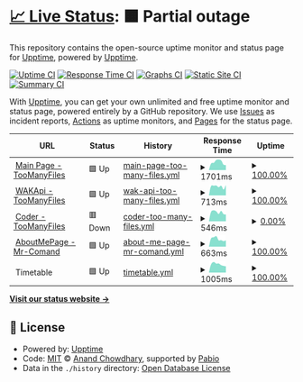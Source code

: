 # [📈 Live Status](https://status.toomanyfiles.dev): <!--live status--> **🟧 Partial outage**

This repository contains the open-source uptime monitor and status page for [Upptime](https://upptime.js.org), powered by [Upptime](https://github.com/upptime/upptime).

[![Uptime CI](https://github.com/TooManyFiles/upptime/workflows/Uptime%20CI/badge.svg)](https://github.com/TooManyFiles/upptime/actions?query=workflow%3A%22Uptime+CI%22)
[![Response Time CI](https://github.com/TooManyFiles/upptime/workflows/Response%20Time%20CI/badge.svg)](https://github.com/TooManyFiles/upptime/actions?query=workflow%3A%22Response+Time+CI%22)
[![Graphs CI](https://github.com/TooManyFiles/upptime/workflows/Graphs%20CI/badge.svg)](https://github.com/TooManyFiles/upptime/actions?query=workflow%3A%22Graphs+CI%22)
[![Static Site CI](https://github.com/TooManyFiles/upptime/workflows/Static%20Site%20CI/badge.svg)](https://github.com/TooManyFiles/upptime/actions?query=workflow%3A%22Static+Site+CI%22)
[![Summary CI](https://github.com/TooManyFiles/upptime/workflows/Summary%20CI/badge.svg)](https://github.com/TooManyFiles/upptime/actions?query=workflow%3A%22Summary+CI%22)

With [Upptime](https://upptime.js.org), you can get your own unlimited and free uptime monitor and status page, powered entirely by a GitHub repository. We use [Issues](https://github.com/upptime/upptime/issues) as incident reports, [Actions](https://github.com/TooManyFiles/upptime/actions) as uptime monitors, and [Pages](https://status.toomanyfiles.dev) for the status page.

<!--start: status pages-->
<!-- This summary is generated by Upptime (https://github.com/upptime/upptime) -->
<!-- Do not edit this manually, your changes will be overwritten -->
<!-- prettier-ignore -->
| URL | Status | History | Response Time | Uptime |
| --- | ------ | ------- | ------------- | ------ |
| <img alt="" src="https://icons.duckduckgo.com/ip3/toomanyfiles.dev.ico" height="13"> [Main Page - TooManyFiles](https://toomanyfiles.dev/) | 🟩 Up | [main-page-too-many-files.yml](https://github.com/TooManyFiles/upptime/commits/HEAD/history/main-page-too-many-files.yml) | <details><summary><img alt="Response time graph" src="./graphs/main-page-too-many-files/response-time-week.png" height="20"> 1701ms</summary><br><a href="https://status.toomanyfiles.dev/history/main-page-too-many-files"><img alt="Response time 2297" src="https://img.shields.io/endpoint?url=https%3A%2F%2Fraw.githubusercontent.com%2FTooManyFiles%2Fupptime%2FHEAD%2Fapi%2Fmain-page-too-many-files%2Fresponse-time.json"></a><br><a href="https://status.toomanyfiles.dev/history/main-page-too-many-files"><img alt="24-hour response time 1056" src="https://img.shields.io/endpoint?url=https%3A%2F%2Fraw.githubusercontent.com%2FTooManyFiles%2Fupptime%2FHEAD%2Fapi%2Fmain-page-too-many-files%2Fresponse-time-day.json"></a><br><a href="https://status.toomanyfiles.dev/history/main-page-too-many-files"><img alt="7-day response time 1701" src="https://img.shields.io/endpoint?url=https%3A%2F%2Fraw.githubusercontent.com%2FTooManyFiles%2Fupptime%2FHEAD%2Fapi%2Fmain-page-too-many-files%2Fresponse-time-week.json"></a><br><a href="https://status.toomanyfiles.dev/history/main-page-too-many-files"><img alt="30-day response time 2061" src="https://img.shields.io/endpoint?url=https%3A%2F%2Fraw.githubusercontent.com%2FTooManyFiles%2Fupptime%2FHEAD%2Fapi%2Fmain-page-too-many-files%2Fresponse-time-month.json"></a><br><a href="https://status.toomanyfiles.dev/history/main-page-too-many-files"><img alt="1-year response time 2297" src="https://img.shields.io/endpoint?url=https%3A%2F%2Fraw.githubusercontent.com%2FTooManyFiles%2Fupptime%2FHEAD%2Fapi%2Fmain-page-too-many-files%2Fresponse-time-year.json"></a></details> | <details><summary><a href="https://status.toomanyfiles.dev/history/main-page-too-many-files">100.00%</a></summary><a href="https://status.toomanyfiles.dev/history/main-page-too-many-files"><img alt="All-time uptime 99.79%" src="https://img.shields.io/endpoint?url=https%3A%2F%2Fraw.githubusercontent.com%2FTooManyFiles%2Fupptime%2FHEAD%2Fapi%2Fmain-page-too-many-files%2Fuptime.json"></a><br><a href="https://status.toomanyfiles.dev/history/main-page-too-many-files"><img alt="24-hour uptime 100.00%" src="https://img.shields.io/endpoint?url=https%3A%2F%2Fraw.githubusercontent.com%2FTooManyFiles%2Fupptime%2FHEAD%2Fapi%2Fmain-page-too-many-files%2Fuptime-day.json"></a><br><a href="https://status.toomanyfiles.dev/history/main-page-too-many-files"><img alt="7-day uptime 100.00%" src="https://img.shields.io/endpoint?url=https%3A%2F%2Fraw.githubusercontent.com%2FTooManyFiles%2Fupptime%2FHEAD%2Fapi%2Fmain-page-too-many-files%2Fuptime-week.json"></a><br><a href="https://status.toomanyfiles.dev/history/main-page-too-many-files"><img alt="30-day uptime 99.73%" src="https://img.shields.io/endpoint?url=https%3A%2F%2Fraw.githubusercontent.com%2FTooManyFiles%2Fupptime%2FHEAD%2Fapi%2Fmain-page-too-many-files%2Fuptime-month.json"></a><br><a href="https://status.toomanyfiles.dev/history/main-page-too-many-files"><img alt="1-year uptime 99.79%" src="https://img.shields.io/endpoint?url=https%3A%2F%2Fraw.githubusercontent.com%2FTooManyFiles%2Fupptime%2FHEAD%2Fapi%2Fmain-page-too-many-files%2Fuptime-year.json"></a></details>
| <img alt="" src="https://icons.duckduckgo.com/ip3/waka.toomanyfiles.dev.ico" height="13"> [WAKApi - TooManyFiles](https://waka.toomanyfiles.dev/) | 🟩 Up | [wak-api-too-many-files.yml](https://github.com/TooManyFiles/upptime/commits/HEAD/history/wak-api-too-many-files.yml) | <details><summary><img alt="Response time graph" src="./graphs/wak-api-too-many-files/response-time-week.png" height="20"> 713ms</summary><br><a href="https://status.toomanyfiles.dev/history/wak-api-too-many-files"><img alt="Response time 762" src="https://img.shields.io/endpoint?url=https%3A%2F%2Fraw.githubusercontent.com%2FTooManyFiles%2Fupptime%2FHEAD%2Fapi%2Fwak-api-too-many-files%2Fresponse-time.json"></a><br><a href="https://status.toomanyfiles.dev/history/wak-api-too-many-files"><img alt="24-hour response time 807" src="https://img.shields.io/endpoint?url=https%3A%2F%2Fraw.githubusercontent.com%2FTooManyFiles%2Fupptime%2FHEAD%2Fapi%2Fwak-api-too-many-files%2Fresponse-time-day.json"></a><br><a href="https://status.toomanyfiles.dev/history/wak-api-too-many-files"><img alt="7-day response time 713" src="https://img.shields.io/endpoint?url=https%3A%2F%2Fraw.githubusercontent.com%2FTooManyFiles%2Fupptime%2FHEAD%2Fapi%2Fwak-api-too-many-files%2Fresponse-time-week.json"></a><br><a href="https://status.toomanyfiles.dev/history/wak-api-too-many-files"><img alt="30-day response time 728" src="https://img.shields.io/endpoint?url=https%3A%2F%2Fraw.githubusercontent.com%2FTooManyFiles%2Fupptime%2FHEAD%2Fapi%2Fwak-api-too-many-files%2Fresponse-time-month.json"></a><br><a href="https://status.toomanyfiles.dev/history/wak-api-too-many-files"><img alt="1-year response time 762" src="https://img.shields.io/endpoint?url=https%3A%2F%2Fraw.githubusercontent.com%2FTooManyFiles%2Fupptime%2FHEAD%2Fapi%2Fwak-api-too-many-files%2Fresponse-time-year.json"></a></details> | <details><summary><a href="https://status.toomanyfiles.dev/history/wak-api-too-many-files">100.00%</a></summary><a href="https://status.toomanyfiles.dev/history/wak-api-too-many-files"><img alt="All-time uptime 99.67%" src="https://img.shields.io/endpoint?url=https%3A%2F%2Fraw.githubusercontent.com%2FTooManyFiles%2Fupptime%2FHEAD%2Fapi%2Fwak-api-too-many-files%2Fuptime.json"></a><br><a href="https://status.toomanyfiles.dev/history/wak-api-too-many-files"><img alt="24-hour uptime 100.00%" src="https://img.shields.io/endpoint?url=https%3A%2F%2Fraw.githubusercontent.com%2FTooManyFiles%2Fupptime%2FHEAD%2Fapi%2Fwak-api-too-many-files%2Fuptime-day.json"></a><br><a href="https://status.toomanyfiles.dev/history/wak-api-too-many-files"><img alt="7-day uptime 100.00%" src="https://img.shields.io/endpoint?url=https%3A%2F%2Fraw.githubusercontent.com%2FTooManyFiles%2Fupptime%2FHEAD%2Fapi%2Fwak-api-too-many-files%2Fuptime-week.json"></a><br><a href="https://status.toomanyfiles.dev/history/wak-api-too-many-files"><img alt="30-day uptime 99.73%" src="https://img.shields.io/endpoint?url=https%3A%2F%2Fraw.githubusercontent.com%2FTooManyFiles%2Fupptime%2FHEAD%2Fapi%2Fwak-api-too-many-files%2Fuptime-month.json"></a><br><a href="https://status.toomanyfiles.dev/history/wak-api-too-many-files"><img alt="1-year uptime 99.67%" src="https://img.shields.io/endpoint?url=https%3A%2F%2Fraw.githubusercontent.com%2FTooManyFiles%2Fupptime%2FHEAD%2Fapi%2Fwak-api-too-many-files%2Fuptime-year.json"></a></details>
| <img alt="" src="https://icons.duckduckgo.com/ip3/coder.toomanyfiles.dev.ico" height="13"> [Coder - TooManyFiles](https://coder.toomanyfiles.dev/) | 🟥 Down | [coder-too-many-files.yml](https://github.com/TooManyFiles/upptime/commits/HEAD/history/coder-too-many-files.yml) | <details><summary><img alt="Response time graph" src="./graphs/coder-too-many-files/response-time-week.png" height="20"> 546ms</summary><br><a href="https://status.toomanyfiles.dev/history/coder-too-many-files"><img alt="Response time 572" src="https://img.shields.io/endpoint?url=https%3A%2F%2Fraw.githubusercontent.com%2FTooManyFiles%2Fupptime%2FHEAD%2Fapi%2Fcoder-too-many-files%2Fresponse-time.json"></a><br><a href="https://status.toomanyfiles.dev/history/coder-too-many-files"><img alt="24-hour response time 412" src="https://img.shields.io/endpoint?url=https%3A%2F%2Fraw.githubusercontent.com%2FTooManyFiles%2Fupptime%2FHEAD%2Fapi%2Fcoder-too-many-files%2Fresponse-time-day.json"></a><br><a href="https://status.toomanyfiles.dev/history/coder-too-many-files"><img alt="7-day response time 546" src="https://img.shields.io/endpoint?url=https%3A%2F%2Fraw.githubusercontent.com%2FTooManyFiles%2Fupptime%2FHEAD%2Fapi%2Fcoder-too-many-files%2Fresponse-time-week.json"></a><br><a href="https://status.toomanyfiles.dev/history/coder-too-many-files"><img alt="30-day response time 640" src="https://img.shields.io/endpoint?url=https%3A%2F%2Fraw.githubusercontent.com%2FTooManyFiles%2Fupptime%2FHEAD%2Fapi%2Fcoder-too-many-files%2Fresponse-time-month.json"></a><br><a href="https://status.toomanyfiles.dev/history/coder-too-many-files"><img alt="1-year response time 572" src="https://img.shields.io/endpoint?url=https%3A%2F%2Fraw.githubusercontent.com%2FTooManyFiles%2Fupptime%2FHEAD%2Fapi%2Fcoder-too-many-files%2Fresponse-time-year.json"></a></details> | <details><summary><a href="https://status.toomanyfiles.dev/history/coder-too-many-files">0.00%</a></summary><a href="https://status.toomanyfiles.dev/history/coder-too-many-files"><img alt="All-time uptime 70.50%" src="https://img.shields.io/endpoint?url=https%3A%2F%2Fraw.githubusercontent.com%2FTooManyFiles%2Fupptime%2FHEAD%2Fapi%2Fcoder-too-many-files%2Fuptime.json"></a><br><a href="https://status.toomanyfiles.dev/history/coder-too-many-files"><img alt="24-hour uptime 0.00%" src="https://img.shields.io/endpoint?url=https%3A%2F%2Fraw.githubusercontent.com%2FTooManyFiles%2Fupptime%2FHEAD%2Fapi%2Fcoder-too-many-files%2Fuptime-day.json"></a><br><a href="https://status.toomanyfiles.dev/history/coder-too-many-files"><img alt="7-day uptime 0.00%" src="https://img.shields.io/endpoint?url=https%3A%2F%2Fraw.githubusercontent.com%2FTooManyFiles%2Fupptime%2FHEAD%2Fapi%2Fcoder-too-many-files%2Fuptime-week.json"></a><br><a href="https://status.toomanyfiles.dev/history/coder-too-many-files"><img alt="30-day uptime 40.10%" src="https://img.shields.io/endpoint?url=https%3A%2F%2Fraw.githubusercontent.com%2FTooManyFiles%2Fupptime%2FHEAD%2Fapi%2Fcoder-too-many-files%2Fuptime-month.json"></a><br><a href="https://status.toomanyfiles.dev/history/coder-too-many-files"><img alt="1-year uptime 70.50%" src="https://img.shields.io/endpoint?url=https%3A%2F%2Fraw.githubusercontent.com%2FTooManyFiles%2Fupptime%2FHEAD%2Fapi%2Fcoder-too-many-files%2Fuptime-year.json"></a></details>
| <img alt="" src="https://icons.duckduckgo.com/ip3/mr-comand.toomanyfiles.dev.ico" height="13"> [AboutMePage - Mr-Comand](https://mr-comand.toomanyfiles.dev/) | 🟩 Up | [about-me-page-mr-comand.yml](https://github.com/TooManyFiles/upptime/commits/HEAD/history/about-me-page-mr-comand.yml) | <details><summary><img alt="Response time graph" src="./graphs/about-me-page-mr-comand/response-time-week.png" height="20"> 663ms</summary><br><a href="https://status.toomanyfiles.dev/history/about-me-page-mr-comand"><img alt="Response time 671" src="https://img.shields.io/endpoint?url=https%3A%2F%2Fraw.githubusercontent.com%2FTooManyFiles%2Fupptime%2FHEAD%2Fapi%2Fabout-me-page-mr-comand%2Fresponse-time.json"></a><br><a href="https://status.toomanyfiles.dev/history/about-me-page-mr-comand"><img alt="24-hour response time 546" src="https://img.shields.io/endpoint?url=https%3A%2F%2Fraw.githubusercontent.com%2FTooManyFiles%2Fupptime%2FHEAD%2Fapi%2Fabout-me-page-mr-comand%2Fresponse-time-day.json"></a><br><a href="https://status.toomanyfiles.dev/history/about-me-page-mr-comand"><img alt="7-day response time 663" src="https://img.shields.io/endpoint?url=https%3A%2F%2Fraw.githubusercontent.com%2FTooManyFiles%2Fupptime%2FHEAD%2Fapi%2Fabout-me-page-mr-comand%2Fresponse-time-week.json"></a><br><a href="https://status.toomanyfiles.dev/history/about-me-page-mr-comand"><img alt="30-day response time 667" src="https://img.shields.io/endpoint?url=https%3A%2F%2Fraw.githubusercontent.com%2FTooManyFiles%2Fupptime%2FHEAD%2Fapi%2Fabout-me-page-mr-comand%2Fresponse-time-month.json"></a><br><a href="https://status.toomanyfiles.dev/history/about-me-page-mr-comand"><img alt="1-year response time 671" src="https://img.shields.io/endpoint?url=https%3A%2F%2Fraw.githubusercontent.com%2FTooManyFiles%2Fupptime%2FHEAD%2Fapi%2Fabout-me-page-mr-comand%2Fresponse-time-year.json"></a></details> | <details><summary><a href="https://status.toomanyfiles.dev/history/about-me-page-mr-comand">100.00%</a></summary><a href="https://status.toomanyfiles.dev/history/about-me-page-mr-comand"><img alt="All-time uptime 99.83%" src="https://img.shields.io/endpoint?url=https%3A%2F%2Fraw.githubusercontent.com%2FTooManyFiles%2Fupptime%2FHEAD%2Fapi%2Fabout-me-page-mr-comand%2Fuptime.json"></a><br><a href="https://status.toomanyfiles.dev/history/about-me-page-mr-comand"><img alt="24-hour uptime 100.00%" src="https://img.shields.io/endpoint?url=https%3A%2F%2Fraw.githubusercontent.com%2FTooManyFiles%2Fupptime%2FHEAD%2Fapi%2Fabout-me-page-mr-comand%2Fuptime-day.json"></a><br><a href="https://status.toomanyfiles.dev/history/about-me-page-mr-comand"><img alt="7-day uptime 100.00%" src="https://img.shields.io/endpoint?url=https%3A%2F%2Fraw.githubusercontent.com%2FTooManyFiles%2Fupptime%2FHEAD%2Fapi%2Fabout-me-page-mr-comand%2Fuptime-week.json"></a><br><a href="https://status.toomanyfiles.dev/history/about-me-page-mr-comand"><img alt="30-day uptime 99.73%" src="https://img.shields.io/endpoint?url=https%3A%2F%2Fraw.githubusercontent.com%2FTooManyFiles%2Fupptime%2FHEAD%2Fapi%2Fabout-me-page-mr-comand%2Fuptime-month.json"></a><br><a href="https://status.toomanyfiles.dev/history/about-me-page-mr-comand"><img alt="1-year uptime 99.83%" src="https://img.shields.io/endpoint?url=https%3A%2F%2Fraw.githubusercontent.com%2FTooManyFiles%2Fupptime%2FHEAD%2Fapi%2Fabout-me-page-mr-comand%2Fuptime-year.json"></a></details>
| <img alt="" src="https://icons.duckduckgo.com/ip3/null.ico" height="13"> Timetable | 🟩 Up | [timetable.yml](https://github.com/TooManyFiles/upptime/commits/HEAD/history/timetable.yml) | <details><summary><img alt="Response time graph" src="./graphs/timetable/response-time-week.png" height="20"> 1005ms</summary><br><a href="https://status.toomanyfiles.dev/history/timetable"><img alt="Response time 1106" src="https://img.shields.io/endpoint?url=https%3A%2F%2Fraw.githubusercontent.com%2FTooManyFiles%2Fupptime%2FHEAD%2Fapi%2Ftimetable%2Fresponse-time.json"></a><br><a href="https://status.toomanyfiles.dev/history/timetable"><img alt="24-hour response time 763" src="https://img.shields.io/endpoint?url=https%3A%2F%2Fraw.githubusercontent.com%2FTooManyFiles%2Fupptime%2FHEAD%2Fapi%2Ftimetable%2Fresponse-time-day.json"></a><br><a href="https://status.toomanyfiles.dev/history/timetable"><img alt="7-day response time 1005" src="https://img.shields.io/endpoint?url=https%3A%2F%2Fraw.githubusercontent.com%2FTooManyFiles%2Fupptime%2FHEAD%2Fapi%2Ftimetable%2Fresponse-time-week.json"></a><br><a href="https://status.toomanyfiles.dev/history/timetable"><img alt="30-day response time 1124" src="https://img.shields.io/endpoint?url=https%3A%2F%2Fraw.githubusercontent.com%2FTooManyFiles%2Fupptime%2FHEAD%2Fapi%2Ftimetable%2Fresponse-time-month.json"></a><br><a href="https://status.toomanyfiles.dev/history/timetable"><img alt="1-year response time 1106" src="https://img.shields.io/endpoint?url=https%3A%2F%2Fraw.githubusercontent.com%2FTooManyFiles%2Fupptime%2FHEAD%2Fapi%2Ftimetable%2Fresponse-time-year.json"></a></details> | <details><summary><a href="https://status.toomanyfiles.dev/history/timetable">100.00%</a></summary><a href="https://status.toomanyfiles.dev/history/timetable"><img alt="All-time uptime 99.67%" src="https://img.shields.io/endpoint?url=https%3A%2F%2Fraw.githubusercontent.com%2FTooManyFiles%2Fupptime%2FHEAD%2Fapi%2Ftimetable%2Fuptime.json"></a><br><a href="https://status.toomanyfiles.dev/history/timetable"><img alt="24-hour uptime 100.00%" src="https://img.shields.io/endpoint?url=https%3A%2F%2Fraw.githubusercontent.com%2FTooManyFiles%2Fupptime%2FHEAD%2Fapi%2Ftimetable%2Fuptime-day.json"></a><br><a href="https://status.toomanyfiles.dev/history/timetable"><img alt="7-day uptime 100.00%" src="https://img.shields.io/endpoint?url=https%3A%2F%2Fraw.githubusercontent.com%2FTooManyFiles%2Fupptime%2FHEAD%2Fapi%2Ftimetable%2Fuptime-week.json"></a><br><a href="https://status.toomanyfiles.dev/history/timetable"><img alt="30-day uptime 99.73%" src="https://img.shields.io/endpoint?url=https%3A%2F%2Fraw.githubusercontent.com%2FTooManyFiles%2Fupptime%2FHEAD%2Fapi%2Ftimetable%2Fuptime-month.json"></a><br><a href="https://status.toomanyfiles.dev/history/timetable"><img alt="1-year uptime 99.67%" src="https://img.shields.io/endpoint?url=https%3A%2F%2Fraw.githubusercontent.com%2FTooManyFiles%2Fupptime%2FHEAD%2Fapi%2Ftimetable%2Fuptime-year.json"></a></details>

<!--end: status pages-->

[**Visit our status website →**](https://status.toomanyfiles.dev)

## 📄 License

- Powered by: [Upptime](https://github.com/upptime/upptime)
- Code: [MIT](./LICENSE) © [Anand Chowdhary](https://anandchowdhary.com), supported by [Pabio](https://pabio.com)
- Data in the `./history` directory: [Open Database License](https://opendatacommons.org/licenses/odbl/1-0/)

